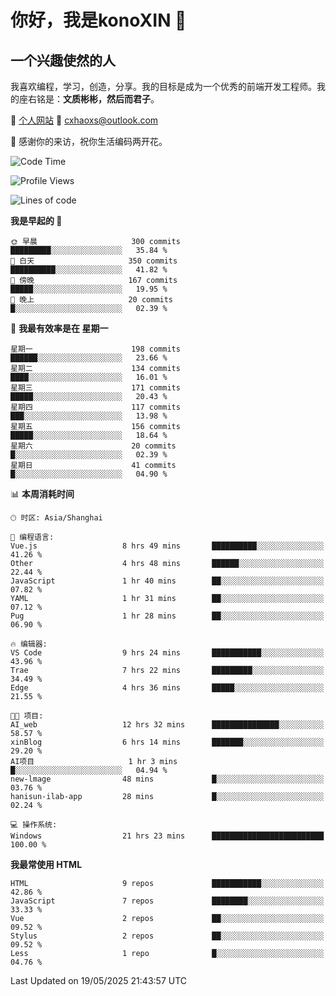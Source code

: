 <!--
**konoXIN/konoXIN** is a ✨ _special_ ✨ repository because its `README.md` (this file) appears on your GitHub profile.

Here are some ideas to get you started:

- 🔭 I’m currently working on ...
- 🌱 I’m currently learning ...
- 👯 I’m looking to collaborate on ...
- 🤔 I’m looking for help with ...
- 💬 Ask me about ...
- 📫 How to reach me: ...
- 😄 Pronouns: ...
- ⚡ Fun fact: ...
-->
# 你好，我是konoXIN 👋
## 一个兴趣使然的人

我喜欢编程，学习，创造，分享。我的目标是成为一个优秀的前端开发工程师。我的座右铭是：**文质彬彬，然后而君子**。

📄 [个人网站](https://www.konoxin.top/)  📮 cxhaoxs@outlook.com
    
👋 感谢你的来访，祝你生活编码两开花。
 <!--START_SECTION:waka-->
![Code Time](http://img.shields.io/badge/Code%20Time-2%2C174%20hrs%207%20mins-blue)

![Profile Views](http://img.shields.io/badge/%E4%B8%AA%E4%BA%BA%E8%B5%84%E6%96%99%E8%A7%82%E7%9C%8B%E6%AC%A1%E6%95%B0-0-blue)

![Lines of code](https://img.shields.io/badge/%E4%BB%8E%E3%80%8CHello%20World%E3%80%8D%E8%B5%B7%E6%88%91%E5%B7%B2%E7%BB%8F%E5%86%99%E4%BA%86-321.4%20thousand%20%E8%A1%8C%E4%BB%A3%E7%A0%81-blue)

**我是早起的 🐤** 

```text
🌞 早晨                     300 commits         █████████░░░░░░░░░░░░░░░░   35.84 % 
🌆 白天                     350 commits         ██████████░░░░░░░░░░░░░░░   41.82 % 
🌃 傍晚                     167 commits         █████░░░░░░░░░░░░░░░░░░░░   19.95 % 
🌙 晚上                     20 commits          █░░░░░░░░░░░░░░░░░░░░░░░░   02.39 % 
```
📅 **我最有效率是在 星期一** 

```text
星期一                      198 commits         ██████░░░░░░░░░░░░░░░░░░░   23.66 % 
星期二                      134 commits         ████░░░░░░░░░░░░░░░░░░░░░   16.01 % 
星期三                      171 commits         █████░░░░░░░░░░░░░░░░░░░░   20.43 % 
星期四                      117 commits         ███░░░░░░░░░░░░░░░░░░░░░░   13.98 % 
星期五                      156 commits         █████░░░░░░░░░░░░░░░░░░░░   18.64 % 
星期六                      20 commits          █░░░░░░░░░░░░░░░░░░░░░░░░   02.39 % 
星期日                      41 commits          █░░░░░░░░░░░░░░░░░░░░░░░░   04.90 % 
```


📊 **本周消耗时间** 

```text
🕑︎ 时区: Asia/Shanghai

💬 编程语言: 
Vue.js                   8 hrs 49 mins       ██████████░░░░░░░░░░░░░░░   41.26 % 
Other                    4 hrs 48 mins       ██████░░░░░░░░░░░░░░░░░░░   22.44 % 
JavaScript               1 hr 40 mins        ██░░░░░░░░░░░░░░░░░░░░░░░   07.82 % 
YAML                     1 hr 31 mins        ██░░░░░░░░░░░░░░░░░░░░░░░   07.12 % 
Pug                      1 hr 28 mins        ██░░░░░░░░░░░░░░░░░░░░░░░   06.90 % 

🔥 编辑器: 
VS Code                  9 hrs 24 mins       ███████████░░░░░░░░░░░░░░   43.96 % 
Trae                     7 hrs 22 mins       █████████░░░░░░░░░░░░░░░░   34.49 % 
Edge                     4 hrs 36 mins       █████░░░░░░░░░░░░░░░░░░░░   21.55 % 

🐱‍💻 项目: 
AI_web                   12 hrs 32 mins      ███████████████░░░░░░░░░░   58.57 % 
xinBlog                  6 hrs 14 mins       ███████░░░░░░░░░░░░░░░░░░   29.20 % 
AI项目                     1 hr 3 mins         █░░░░░░░░░░░░░░░░░░░░░░░░   04.94 % 
new-lmage                48 mins             █░░░░░░░░░░░░░░░░░░░░░░░░   03.76 % 
hanisun-ilab-app         28 mins             █░░░░░░░░░░░░░░░░░░░░░░░░   02.24 % 

💻 操作系统: 
Windows                  21 hrs 23 mins      █████████████████████████   100.00 % 
```

**我最常使用 HTML** 

```text
HTML                     9 repos             ███████████░░░░░░░░░░░░░░   42.86 % 
JavaScript               7 repos             ████████░░░░░░░░░░░░░░░░░   33.33 % 
Vue                      2 repos             ██░░░░░░░░░░░░░░░░░░░░░░░   09.52 % 
Stylus                   2 repos             ██░░░░░░░░░░░░░░░░░░░░░░░   09.52 % 
Less                     1 repo              █░░░░░░░░░░░░░░░░░░░░░░░░   04.76 % 
```




 Last Updated on 19/05/2025 21:43:57 UTC
<!--END_SECTION:waka-->
